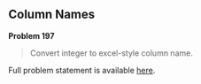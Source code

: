 Column Names
------------

**Problem 197**

> Convert integer to excel-style column name.

Full problem statement is available [here][mirror].

[mirror]: https://github.com/rdtsc/codeeval-problem-statements/tree/master/moderate/197-column-names/
          "View Problem Statement Mirror"
